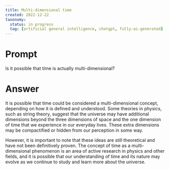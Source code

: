 ```yaml
---
title: Multi-dimensional time
created: 2022-12-22
taxonomy:
  status: in progress
  tag: [artificial general intelligence, chatgpt, fully-ai-generated]
---
```


# Prompt

Is it possible that time is actually multi-dimensional?

# Answer

It is possible that time could be considered a multi-dimensional concept, depending on how it is defined and understood. Some theories in physics, such as string theory, suggest that the universe may have additional dimensions beyond the three dimensions of space and the one dimension of time that we experience in our everyday lives. These extra dimensions may be compactified or hidden from our perception in some way.

However, it is important to note that these ideas are still theoretical and have not been definitively proven. The concept of time as a multi-dimensional phenomenon is an area of active research in physics and other fields, and it is possible that our understanding of time and its nature may evolve as we continue to study and learn more about the universe.
